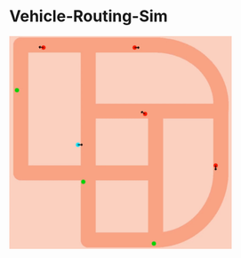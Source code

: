 # Vehicle-Routing-Sim

 <img src="./assets/demo/routing.gif" width = "400" alt="Routing Demo" align=center />
